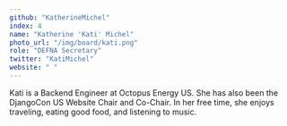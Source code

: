 ```yaml
---
github: "KatherineMichel"
index: 4
name: "Katherine 'Kati' Michel"
photo_url: "/img/board/kati.png"
role: "DEFNA Secretary"
twitter: "KatiMichel"
website: " "
---
```


Kati is a Backend Engineer at Octopus Energy US. She has also been the DjangoCon US Website Chair and Co-Chair. In her free time, she enjoys traveling, eating good food, and listening to music. 
